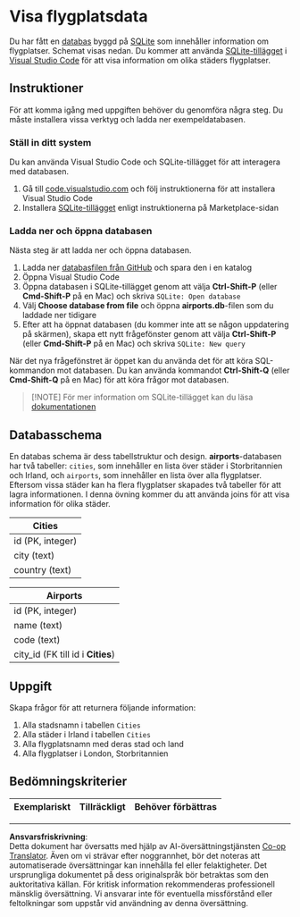 <!--
CO_OP_TRANSLATOR_METADATA:
{
  "original_hash": "2f2d7693f28e4b2675f275e489dc5aac",
  "translation_date": "2025-08-26T20:51:46+00:00",
  "source_file": "2-Working-With-Data/05-relational-databases/assignment.md",
  "language_code": "sv"
}
-->
# Visa flygplatsdata

Du har fått en [databas](https://raw.githubusercontent.com/Microsoft/Data-Science-For-Beginners/main/2-Working-With-Data/05-relational-databases/airports.db) byggd på [SQLite](https://sqlite.org/index.html) som innehåller information om flygplatser. Schemat visas nedan. Du kommer att använda [SQLite-tillägget](https://marketplace.visualstudio.com/items?itemName=alexcvzz.vscode-sqlite&WT.mc_id=academic-77958-bethanycheum) i [Visual Studio Code](https://code.visualstudio.com?WT.mc_id=academic-77958-bethanycheum) för att visa information om olika städers flygplatser.

## Instruktioner

För att komma igång med uppgiften behöver du genomföra några steg. Du måste installera vissa verktyg och ladda ner exempeldatabasen.

### Ställ in ditt system

Du kan använda Visual Studio Code och SQLite-tillägget för att interagera med databasen.

1. Gå till [code.visualstudio.com](https://code.visualstudio.com?WT.mc_id=academic-77958-bethanycheum) och följ instruktionerna för att installera Visual Studio Code
1. Installera [SQLite-tillägget](https://marketplace.visualstudio.com/items?itemName=alexcvzz.vscode-sqlite&WT.mc_id=academic-77958-bethanycheum) enligt instruktionerna på Marketplace-sidan

### Ladda ner och öppna databasen

Nästa steg är att ladda ner och öppna databasen.

1. Ladda ner [databasfilen från GitHub](https://raw.githubusercontent.com/Microsoft/Data-Science-For-Beginners/main/2-Working-With-Data/05-relational-databases/airports.db) och spara den i en katalog
1. Öppna Visual Studio Code
1. Öppna databasen i SQLite-tillägget genom att välja **Ctrl-Shift-P** (eller **Cmd-Shift-P** på en Mac) och skriva `SQLite: Open database`
1. Välj **Choose database from file** och öppna **airports.db**-filen som du laddade ner tidigare
1. Efter att ha öppnat databasen (du kommer inte att se någon uppdatering på skärmen), skapa ett nytt frågefönster genom att välja **Ctrl-Shift-P** (eller **Cmd-Shift-P** på en Mac) och skriva `SQLite: New query`

När det nya frågefönstret är öppet kan du använda det för att köra SQL-kommandon mot databasen. Du kan använda kommandot **Ctrl-Shift-Q** (eller **Cmd-Shift-Q** på en Mac) för att köra frågor mot databasen.

> [!NOTE] För mer information om SQLite-tillägget kan du läsa [dokumentationen](https://marketplace.visualstudio.com/items?itemName=alexcvzz.vscode-sqlite&WT.mc_id=academic-77958-bethanycheum)

## Databasschema

En databas schema är dess tabellstruktur och design. **airports**-databasen har två tabeller: `cities`, som innehåller en lista över städer i Storbritannien och Irland, och `airports`, som innehåller en lista över alla flygplatser. Eftersom vissa städer kan ha flera flygplatser skapades två tabeller för att lagra informationen. I denna övning kommer du att använda joins för att visa information för olika städer.

| Cities           |
| ---------------- |
| id (PK, integer) |
| city (text)      |
| country (text)   |

| Airports                         |
| -------------------------------- |
| id (PK, integer)                 |
| name (text)                      |
| code (text)                      |
| city_id (FK till id i **Cities**) |

## Uppgift

Skapa frågor för att returnera följande information:

1. Alla stadsnamn i tabellen `Cities`
1. Alla städer i Irland i tabellen `Cities`
1. Alla flygplatsnamn med deras stad och land
1. Alla flygplatser i London, Storbritannien

## Bedömningskriterier

| Exemplariskt | Tillräckligt | Behöver förbättras |
| ------------ | ------------ | ------------------ |

---

**Ansvarsfriskrivning**:  
Detta dokument har översatts med hjälp av AI-översättningstjänsten [Co-op Translator](https://github.com/Azure/co-op-translator). Även om vi strävar efter noggrannhet, bör det noteras att automatiserade översättningar kan innehålla fel eller felaktigheter. Det ursprungliga dokumentet på dess originalspråk bör betraktas som den auktoritativa källan. För kritisk information rekommenderas professionell mänsklig översättning. Vi ansvarar inte för eventuella missförstånd eller feltolkningar som uppstår vid användning av denna översättning.